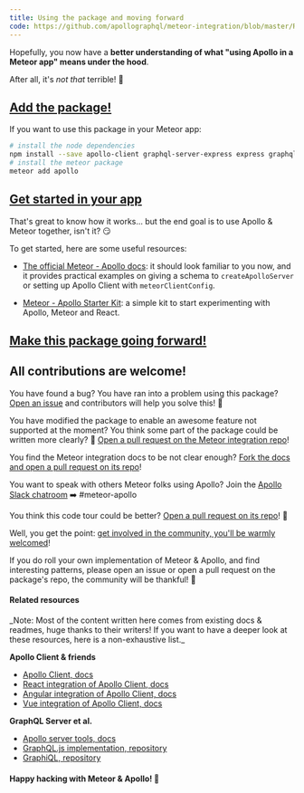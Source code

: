 ```yaml
---
title: Using the package and moving forward
code: https://github.com/apollographql/meteor-integration/blob/master/README.md#1-20
---
```


Hopefully, you now have a **better understanding of what "using Apollo in a Meteor app" means under the hood**.

After all, it's _not that_ terrible! 🌮

<a href="https://github.com/apollographql/meteor-integration/blob/master/README.md#3-5"><h2>Add the package!</h2></a>

If you want to use this package in your Meteor app:
```sh
# install the node dependencies
npm install --save apollo-client graphql-server-express express graphql graphql-tools body-parser
# install the meteor package
meteor add apollo
```

<a href="https://github.com/apollographql/meteor-integration/blob/master/README.md#6-8"><h2>Get started in your app</h2></a>

That's great to know how it works... but the end goal is to use Apollo & Meteor together, isn't it? 😏

To get started, here are some useful resources:

- [The official Meteor - Apollo docs](http://dev.apollodata.com/core/meteor.html): it should look familiar to you now, and it provides practical examples on giving a schema to `createApolloServer` or setting up Apollo Client with `meteorClientConfig`.

- [Meteor - Apollo Starter Kit](https://github.com/apollographql/meteor-starter-kit/): a simple kit to start experimenting with Apollo, Meteor and React.

<a href="https://github.com/apollographql/meteor-integration/blob/master/README.md#10-20"><h2>Make this package going forward!</h2></a>

<h2>All contributions are welcome!</h2>

You have found a bug? You have ran into a problem using this package? [Open an issue](https://github.com/apollostack/meteor-integration/issues) and contributors will help you solve this! 🙌

You have modified the package to enable an awesome feature not supported at the moment? You think some part of the package could be written more clearly? 🤔 [Open a pull request on the Meteor integration repo](https://github.com/apollostack/meteor-integration/pulls)!

You find the Meteor integration docs to be not clear enough? [Fork the docs and open a pull request on its repo](https://github.com/apollographql/core-docs/blob/master/source/meteor.md)!

You want to speak with others Meteor folks using Apollo? Join the [Apollo Slack chatroom](http://www.apollodata.com/#slack) ➡️ #meteor-apollo

You think this code tour could be better? [Open a pull request on its repo](https://github.com/xavcz/meteor-apollo-codetour)! 🎉

Well, you get the point: [get involved in the community, you'll be warmly welcomed](http://dev.apollodata.com/community/)!

If you do roll your own implementation of Meteor & Apollo, and find interesting patterns, please open an issue or open a pull request on the package's repo, the community will be thankful! 🙏

<h4>Related resources</h4>
_Note: Most of the content written here comes from existing docs & readmes, huge thanks to their writers! If you want to have a deeper look at these resources, here is a non-exhaustive list._

**Apollo Client & friends**
* [Apollo Client, docs](http://dev.apollodata.com/core/)
* [React integration of Apollo Client, docs](http://dev.apollodata.com/react/)
* [Angular integration of Apollo Client, docs](http://dev.apollodata.com/angular2/)
* [Vue integration of Apollo Client, docs](https://github.com/Akryum/vue-apollo)

**GraphQL Server et al.**
* [Apollo server tools, docs](http://dev.apollodata.com/tools/)
* [GraphQL.js implementation, repository](https://github.com/graphql/graphql-js)
* [GraphiQL, repository](https://github.com/graphql/graphiql)

<h4>Happy hacking with Meteor & Apollo! 🎉</h4>
